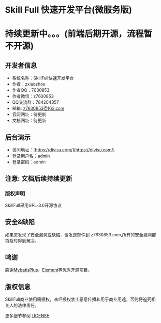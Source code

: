 Skill Full 快速开发平台(微服务版)
===============

# 持续更新中。。。(前端后期开源，流程暂不开源)


## 开发者信息
* 系统名称：SkillFull快速开发平台
* 作者：zxiaozhou
* 作者QQ：7630853
* 作者微信：z7630853
* QQ交流群：784204357
* 邮箱: z7630853@163.com
* 官网网址：待更新
* 文档网址：待更新

## 后台演示
- 访问地址：[https://divisu.com/](https://divisu.com/)
- 登录用户名：admin
- 登录密码：admin

## 注意: 文档后续持续更新

### 版权声明
SkillFull采用GPL-3.0开源协议

## 安全&缺陷
如果您发现了安全漏洞或缺陷，请发送邮件到 z7630853.com,所有的安全漏洞都将及时得到解决。


## 鸣谢
感谢[MybatisPlus](https://mp.baomidou.com/)、[Element](https://element.eleme.cn/)等优秀开源项目。

## 版权信息

SkillFull商业使用需授权，未经授权禁止恶意传播和用于商业用途，否则将追究相关人的法律责任。

更多细节参阅 [LICENSE](LICENSE)
